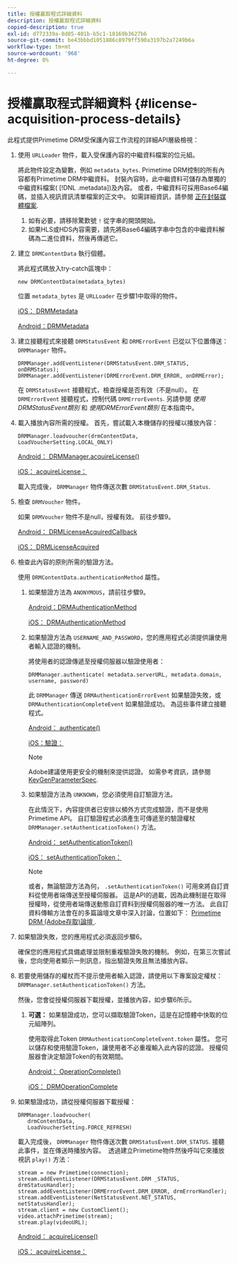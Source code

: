 ```yaml
---
title: 授權贏取程式詳細資料
description: 授權贏取程式詳細資料
copied-description: true
exl-id: d772339a-8d05-401b-b5c1-18169b3627b6
source-git-commit: be43bbbd1051886c8979ff590a3197b2a7249b6a
workflow-type: tm+mt
source-wordcount: '968'
ht-degree: 0%

---
```


# 授權贏取程式詳細資料 {#license-acquisition-process-details}

此程式提供Primetime DRM受保護內容工作流程的詳細API層級檢視：

1. 使用 `URLLoader` 物件，載入受保護內容的中繼資料檔案的位元組。

   將此物件設定為變數，例如 `metadata_bytes`. Primetime DRM控制的所有內容都有Primetime DRM中繼資料。 封裝內容時，此中繼資料可儲存為單獨的中繼資料檔案( [!DNL .metadata])及內容。 或者，中繼資料可採用Base64編碼，並插入視訊資訊清單檔案的正文中。 如需詳細資訊，請參閱 [正在封裝媒體檔案](../protecting-content/packaging-media-overview/packaging-media-files.md).
   1. 如有必要，請移除驚歎號 `!` 從字串的開頭開始。
   1. 如果HLS或HDS內容需要，請先將Base64編碼字串中包含的中繼資料解碼為二進位資料，然後再傳遞它。
1. 建立 `DRMContentData` 執行個體。

   將此程式碼放入try-catch區塊中：

   ```
   new DRMContentData(metadata_bytes)
   ```

   位置 `metadata_bytes` 是 `URLLoader` 在步驟1中取得的物件。

   [iOS： DRMMetadata](https://help.adobe.com/en_US/primetime/api/drm-apis/client/ios/interface_d_r_m_metadata.html)

   [Android：DRMMetadata](https://help.adobe.com/en_US/primetime/api/drm-apis/client/android/index.html)

1. 建立接聽程式來接聽 `DRMStatusEvent` 和 `DRMErrorEvent` 已從以下位置傳送： `DRMManager` 物件。

   ```
   DRMManager.addEventListener(DRMStatusEvent.DRM_STATUS, onDRMStatus); 
   DRMManager.addEventListener(DRMErrorEvent.DRM_ERROR, onDRMError);
   ```

   在 `DRMStatusEvent` 接聽程式，檢查授權是否有效（不是null）。 在 `DRMErrorEvent` 接聽程式，控制代碼 `DRMErrorEvents`. 另請參閱 *使用DRMStatusEvent類別* 和 *使用DRMErrorEvent類別* 在本指南中。

1. 載入播放內容所需的授權。
首先，嘗試載入本機儲存的授權以播放內容：

   ```
   DRMManager.loadvoucher(drmContentData, LoadVoucherSetting.LOCAL_ONLY)
   ```

   [Android： DRMManager.acquireLicense()](https://help.adobe.com/en_US/primetime/api/drm-apis/client/android/com/adobe/ave/drm/DRMManager.html#acquireLicense(com.adobe.ave.drm.DRMMetadata,%20com.adobe.ave.drm.DRMAcquireLicenseSettings,%20com.adobe.ave.drm.DRMOperationErrorCallback,%20com.adobe.ave.drm.DRMLicenseAcquiredCallback))

   [iOS： acquireLicense：](https://help.adobe.com/en_US/primetime/api/drm-apis/client/ios/interface_d_r_m_manager.html#a52accb5ed5b49d6e5d91277d78279f1b)

   載入完成後， `DRMManager` 物件傳送次數 `DRMStatusEvent.DRM_Status`.

1. 檢查 `DRMVoucher` 物件。


   如果 `DRMVoucher` 物件不是null，授權有效。 前往步驟9。

   [Android： DRMLicenseAcquiredCallback](https://help.adobe.com/en_US/primetime/api/drm-apis/client/android/com/adobe/ave/drm/DRMLicenseAcquiredCallback.html)

   [iOS： DRMLicenseAcquired](https://help.adobe.com/en_US/primetime/api/drm-apis/client/ios/_d_r_m_interface_8h.html#afe5a9e3a003f312ee268d9b00927fa6d)
1. 檢查此內容的原則所需的驗證方法。

   使用 `DRMContentData.authenticationMethod` 屬性。
   1. 如果驗證方法為 `ANONYMOUS`，請前往步驟9。 

      [Android：DRMAuthenticationMethod](https://help.adobe.com/en_US/primetime/api/drm-apis/client/android/index.html?com/adobe/ave/drm/DRMLicenseAcquiredCallback.html)

      [iOS： DRMAuthenticationMethod](https://help.adobe.com/en_US/primetime/api/drm-apis/client/ios/_d_r_m_interface_8h.html#a2003f29af93898b52a4123c2dd92c457)
   1. 如果驗證方法為 `USERNAME_AND_PASSWORD`，您的應用程式必須提供讓使用者輸入認證的機制。

      將使用者的認證傳遞至授權伺服器以驗證使用者：

      ```
      DRMManager.authenticate( metadata.serverURL, metadata.domain, username, password)
      ```

      此 `DRMManager` 傳送 `DRMAuthenticationErrorEvent` 如果驗證失敗，或 `DRMAuthenticationCompleteEvent` 如果驗證成功。 為這些事件建立接聽程式。

      [Android： authenticate()](https://help.adobe.com/en_US/primetime/api/drm-apis/client/android/com/adobe/ave/drm/DRMManager.html#authenticate(com.adobe.ave.drm.DRMMetadata,%20java.lang.String,%20java.lang.String,%20java.lang.String,%20java.lang.String,%20com.adobe.ave.drm.DRMOperationErrorCallback,%20com.adobe.ave.drm.DRMAuthenticationCompleteCallback))

      [iOS：驗證：](https://help.adobe.com/en_US/primetime/api/drm-apis/client/ios/interface_d_r_m_manager.html#a169c1441f196a834094a8e0f5ecb4aca)

      >[!NOTE]
      >
      >Adobe建議使用更安全的機制來提供認證。 如需參考資訊，請參閱 [KeyGenParameterSpec](https://developer.android.com/reference/android/security/keystore/KeyGenParameterSpec.html).

   1. 如果驗證方法為 `UNKNOWN`，您必須使用自訂驗證方法。

      在此情況下，內容提供者已安排以頻外方式完成驗證，而不是使用Primetime API。 自訂驗證程式必須產生可傳遞至的驗證權杖 `DRMManager.setAuthenticationToken()` 方法。

      [Android： setAuthenticationToken()](https://help.adobe.com/en_US/primetime/api/drm-apis/client/android/com/adobe/ave/drm/DRMManager.html#setAuthenticationToken(com.adobe.ave.drm.DRMMetadata,%20java.lang.String,%20byte[]，%20com.adobe.ave.drm.DRMOperationErrorCallback，%20com.adobe.ave.drm.DRMOperationCompleteCallback))

      [iOS： setAuthenticationToken：](https://help.adobe.com/en_US/primetime/api/drm-apis/client/ios/interface_d_r_m_manager.html#a17884b5d9bcc5b0b39503f61140f9b09)

      >[!NOTE]
      >
      >或者，無論驗證方法為何， `.setAuthenticationToken()` 可用來將自訂資料從使用者端傳送至授權伺服器。 這是API的過載，因為此機制是在取得授權時，從使用者端傳送動態自訂資料到授權伺服器的唯一方法。 此自訂資料傳輸方法會在的多篇論壇文章中深入討論，位置如下： [Primetime DRM (Adobe存取)論壇 ](https://forums.adobe.com/community/adobe_access).

1. 如果驗證失敗，您的應用程式必須返回步驟6。

   確保您的應用程式具備處理並限制重複驗證失敗的機制。 例如，在第三次嘗試後，您向使用者顯示一則訊息，指出驗證失敗且無法播放內容。
1. 若要使用儲存的權杖而不提示使用者輸入認證，請使用以下專案設定權杖： `DRMManager.setAuthenticationToken()` 方法。

   然後，您會從授權伺服器下載授權，並播放內容，如步驟6所示。
   1. **可選：** 如果驗證成功，您可以擷取驗證Token，這是在記憶體中快取的位元組陣列。

      使用取得此Token `DRMAuthenticationCompleteEvent.token` 屬性。 您可以儲存和使用驗證Token，讓使用者不必重複輸入此內容的認證。 授權伺服器會決定驗證Token的有效期間。

      [Android： OperationComplete()](https://help.adobe.com/en_US/primetime/api/drm-apis/client/android/com/adobe/ave/drm/DRMOperationCompleteCallback.html)

      [iOS： DRMOperationComplete](https://help.adobe.com/en_US/primetime/api/drm-apis/client/ios/_d_r_m_interface_8h.html#a5f2392ec6661b51bf7b0df71cd514731)
1. 如果驗證成功，請從授權伺服器下載授權：

   ```
   DRMManager.loadvoucher( 
      drmContentData, 
      LoadVoucherSetting.FORCE_REFRESH)
   ```

   載入完成後， `DRMManager` 物件傳送次數 `DRMStatusEvent.DRM_STATUS`. 接聽此事件，並在傳送時播放內容。  透過建立Primetime物件然後呼叫它來播放視訊 `play()` 方法：

   ```
   stream = new Primetime(connection); 
   stream.addEventListener(DRMStatusEvent.DRM _STATUS, drmStatusHandler); 
   stream.addEventListener(DRMErrorEvent.DRM_ERROR, drmErrorHandler); 
   stream.addEventListener(NetStatusEvent.NET_STATUS, netStatusHandler); 
   stream.client = new CustomClient(); 
   video.attachPrimetime(stream); 
   stream.play(videoURL);
   ```

   [Android： acquireLicense()](https://help.adobe.com/en_US/primetime/api/drm-apis/client/android/com/adobe/ave/drm/DRMManager.html#acquireLicense(com.adobe.ave.drm.DRMMetadata,%20com.adobe.ave.drm.DRMAcquireLicenseSettings,%20com.adobe.ave.drm.DRMOperationErrorCallback,%20com.adobe.ave.drm.DRMLicenseAcquiredCallback))

   [iOS： acquireLicense：](https://help.adobe.com/en_US/primetime/api/drm-apis/client/ios/interface_d_r_m_manager.html#a52accb5ed5b49d6e5d91277d78279f1b)

